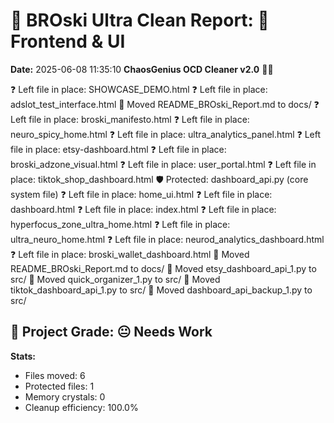 # 🧹 BROski Ultra Clean Report: 🎨 Frontend & UI
**Date:** 2025-06-08 11:35:10
**ChaosGenius OCD Cleaner v2.0** 🧠💜

❓ Left file in place: SHOWCASE_DEMO.html
❓ Left file in place: adslot_test_interface.html
📁 Moved README_BROski_Report.md to docs/
❓ Left file in place: broski_manifesto.html
❓ Left file in place: neuro_spicy_home.html
❓ Left file in place: ultra_analytics_panel.html
❓ Left file in place: etsy-dashboard.html
❓ Left file in place: broski_adzone_visual.html
❓ Left file in place: user_portal.html
❓ Left file in place: tiktok_shop_dashboard.html
🛡️ Protected: dashboard_api.py (core system file)
❓ Left file in place: home_ui.html
❓ Left file in place: dashboard.html
❓ Left file in place: index.html
❓ Left file in place: hyperfocus_zone_ultra_home.html
❓ Left file in place: ultra_neuro_home.html
❓ Left file in place: neurod_analytics_dashboard.html
❓ Left file in place: broski_wallet_dashboard.html
📁 Moved README_BROski_Report.md to docs/
📁 Moved etsy_dashboard_api_1.py to src/
📁 Moved quick_organizer_1.py to src/
📁 Moved tiktok_dashboard_api_1.py to src/
📁 Moved dashboard_api_backup_1.py to src/

## 🧠 Project Grade: 😐 Needs Work
**Stats:**
- Files moved: 6
- Protected files: 1
- Memory crystals: 0
- Cleanup efficiency: 100.0%